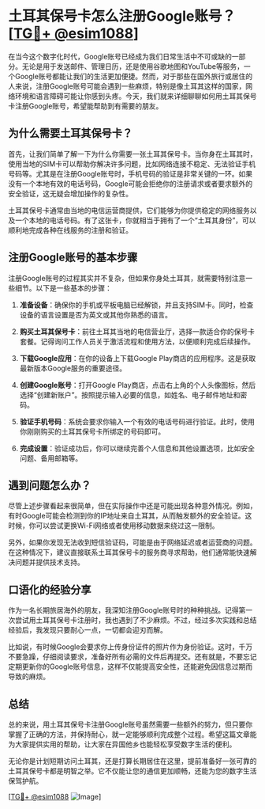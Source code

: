 # 土耳其保号卡怎么注册Google账号？[[TG💪+ @esim1088](https://t.me/s/esim1088)]

在当今这个数字化时代，Google账号已经成为我们日常生活中不可或缺的一部分。无论是用于发送邮件、管理日历，还是使用谷歌地图和YouTube等服务，一个Google账号都能让我们的生活更加便捷。然而，对于那些在国外旅行或居住的人来说，注册Google账号可能会遇到一些麻烦，特别是像土耳其这样的国家，网络环境和语言障碍可能让你感到头疼。今天，我们就来详细聊聊如何用土耳其保号卡注册Google账号，希望能帮助到有需要的朋友。

## 为什么需要土耳其保号卡？

首先，让我们简单了解一下为什么你需要一张土耳其保号卡。当你身在土耳其时，使用当地的SIM卡可以帮助你解决许多问题，比如网络连接不稳定、无法验证手机号码等。尤其是在注册Google账号时，手机号码的验证是非常关键的一环。如果没有一个本地有效的电话号码，Google可能会拒绝你的注册请求或者要求额外的安全验证，这无疑会增加操作的复杂性。

土耳其保号卡通常由当地的电信运营商提供，它们能够为你提供稳定的网络服务以及一个本地的电话号码。有了这张卡，你就相当于拥有了一个“土耳其身份”，可以顺利地完成各种在线服务的注册和验证。

## 注册Google账号的基本步骤

注册Google账号的过程其实并不复杂，但如果你身处土耳其，就需要特别注意一些细节。以下是一些基本的步骤：

1. **准备设备**：确保你的手机或平板电脑已经解锁，并且支持SIM卡。同时，检查设备的语言设置是否为英文或其他你熟悉的语言。

2. **购买土耳其保号卡**：前往土耳其当地的电信营业厅，选择一款适合你的保号卡套餐。记得询问工作人员关于激活流程和使用方法，以便顺利完成后续操作。

3. **下载Google应用**：在你的设备上下载Google Play商店的应用程序。这是获取最新版本Google服务的重要途径。

4. **创建Google账号**：打开Google Play商店，点击右上角的个人头像图标，然后选择“创建新账户”。按照提示输入必要的信息，如姓名、电子邮件地址和密码。

5. **验证手机号码**：系统会要求你输入一个有效的电话号码进行验证。此时，使用你刚刚购买的土耳其保号卡所绑定的号码即可。

6. **完成设置**：验证成功后，你可以继续完善个人信息和其他设置选项，比如安全问题、备用邮箱等。

## 遇到问题怎么办？

尽管上述步骤看起来很简单，但在实际操作中还是可能出现各种意外情况。例如，有时Google可能会检测到你的IP地址来自土耳其，从而触发额外的安全验证。这时候，你可以尝试更换Wi-Fi网络或者使用移动数据来绕过这一限制。

另外，如果你发现无法收到短信验证码，可能是由于网络延迟或者运营商的问题。在这种情况下，建议直接联系土耳其保号卡的服务商寻求帮助，他们通常能快速解决问题并提供技术支持。

## 口语化的经验分享

作为一名长期旅居海外的朋友，我深知注册Google账号时的种种挑战。记得第一次尝试用土耳其保号卡注册时，我也遇到了不少麻烦。不过，经过多次实践和总结经验后，我发现只要耐心一点，一切都会迎刃而解。

比如说，有时候Google会要求你上传身份证件的照片作为身份验证。这时，千万不要急躁，仔细阅读要求，准备好所有必需的文件后再提交。还有就是，不要忘记定期更新你的Google账号信息，这样不仅能提高安全性，还能避免因信息过期而导致的麻烦。

## 总结

总的来说，用土耳其保号卡注册Google账号虽然需要一些额外的努力，但只要你掌握了正确的方法，并保持耐心，就一定能够顺利完成整个过程。希望这篇文章能为大家提供实用的帮助，让大家在异国他乡也能轻松享受数字生活的便利。

无论你是计划短期访问土耳其，还是打算长期居住在这里，提前准备好一张可靠的土耳其保号卡都是明智之举。它不仅能让您的通信更加顺畅，还能为您的数字生活保驾护航。

[[TG💪+ @esim1088](https://t.me/s/esim1088) ![Image](https://i.postimg.cc/4NQfJmqS/Snipaste-2025-05-13-00-14-12.png)]